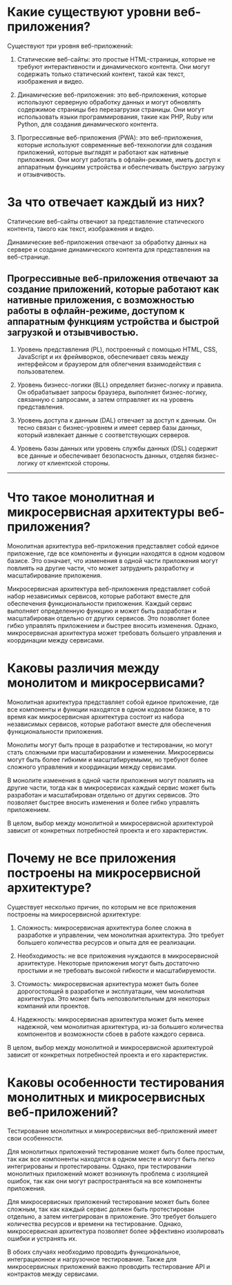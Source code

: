 # Какие существуют уровни веб-приложения?

Существуют три уровня веб-приложений:

1. Статические веб-сайты: это простые HTML-страницы, которые не требуют интерактивности и динамического контента. Они могут содержать только статический контент, такой как текст, изображения и видео.

2. Динамические веб-приложения: это веб-приложения, которые используют серверную обработку данных и могут обновлять содержимое страницы без перезагрузки страницы. Они могут использовать языки программирования, такие как PHP, Ruby или Python, для создания динамического контента.

3. Прогрессивные веб-приложения (PWA): это веб-приложения, которые используют современные веб-технологии для создания приложений, которые выглядят и работают как нативные приложения. Они могут работать в офлайн-режиме, иметь доступ к аппаратным функциям устройства и обеспечивать быструю загрузку и отзывчивость.

# За что отвечает каждый из них?

Статические веб-сайты отвечают за представление статического контента, такого как текст, изображения и видео.

Динамические веб-приложения отвечают за обработку данных на сервере и создание динамического контента для представления на веб-странице.

Прогрессивные веб-приложения отвечают за создание приложений, которые работают как нативные приложения, с возможностью работы в офлайн-режиме, доступом к аппаратным функциям устройства и быстрой загрузкой и отзывчивостью.
------
1. Уровень представления (PL), построенный с помощью HTML, CSS, JavaScript и их фреймворков, обеспечивает связь между интерфейсом и браузером для облегчения взаимодействия с пользователем. 
 
2. Уровень бизнесс-логики (BLL) определяет бизнес-логику и правила. Он обрабатывает запросы браузера, выполняет бизнес-логику, связанную с запросами, а затем отправляет их на уровень представления. 
 
3. Уровень доступа к данным (DAL) отвечает за доступ к данным. Он тесно связан с бизнес-уровнем и имеет сервер базы данных, который извлекает данные с соответствующих серверов. 
 
4. Уровень базы данных или уровень службы данных (DSL) содержит все данные и обеспечивает безопасность данных, отделяя бизнес-логику от клиентской стороны.
-------
# Что такое монолитная и микросервисная архитектуры веб-приложения?

Монолитная архитектура веб-приложения представляет собой единое приложение, где все компоненты и функции находятся в одном кодовом базисе. Это означает, что изменения в одной части приложения могут повлиять на другие части, что может затруднить разработку и масштабирование приложения.

Микросервисная архитектура веб-приложения представляет собой набор независимых сервисов, которые работают вместе для обеспечения функциональности приложения. Каждый сервис выполняет определенную функцию и может быть разработан и масштабирован отдельно от других сервисов. Это позволяет более гибко управлять приложением и быстрее вносить изменения. Однако, микросервисная архитектура может требовать большего управления и координации между сервисами.

# Каковы различия между монолитом и микросервисами?

Монолитная архитектура представляет собой единое приложение, где все компоненты и функции находятся в одном кодовом базисе, в то время как микросервисная архитектура состоит из набора независимых сервисов, которые работают вместе для обеспечения функциональности приложения.

Монолиты могут быть проще в разработке и тестировании, но могут стать сложными при масштабировании и изменении. Микросервисы могут быть более гибкими и масштабируемыми, но требуют более сложного управления и координации между сервисами.

В монолите изменения в одной части приложения могут повлиять на другие части, тогда как в микросервисах каждый сервис может быть разработан и масштабирован отдельно от других сервисов. Это позволяет быстрее вносить изменения и более гибко управлять приложением.

В целом, выбор между монолитной и микросервисной архитектурой зависит от конкретных потребностей проекта и его характеристик.

# Почему не все приложения построены на микросервисной архитектуре?

Существует несколько причин, по которым не все приложения построены на микросервисной архитектуре:

1. Сложность: микросервисная архитектура более сложна в разработке и управлении, чем монолитная архитектура. Это требует большего количества ресурсов и опыта для ее реализации.

2. Необходимость: не все приложения нуждаются в микросервисной архитектуре. Некоторые приложения могут быть достаточно простыми и не требовать высокой гибкости и масштабируемости.

3. Стоимость: микросервисная архитектура может быть более дорогостоящей в разработке и эксплуатации, чем монолитная архитектура. Это может быть непозволительным для некоторых компаний или проектов.

4. Надежность: микросервисная архитектура может быть менее надежной, чем монолитная архитектура, из-за большего количества компонентов и возможности сбоев в работе каждого сервиса.

В целом, выбор между монолитной и микросервисной архитектурой зависит от конкретных потребностей проекта и его характеристик.

# Каковы особенности тестирования монолитных и микросервисных веб-приложений?

Тестирование монолитных и микросервисных веб-приложений имеет свои особенности.

Для монолитных приложений тестирование может быть более простым, так как все компоненты находятся в одном месте и могут быть легко интегрированы и протестированы. Однако, при тестировании монолитных приложений может возникнуть проблема с изоляцией ошибок, так как они могут распространяться на все компоненты приложения.

Для микросервисных приложений тестирование может быть более сложным, так как каждый сервис должен быть протестирован отдельно, а затем интегрирован в приложение. Это требует большего количества ресурсов и времени на тестирование. Однако, микросервисная архитектура позволяет более эффективно изолировать ошибки и устранять их.

В обоих случаях необходимо проводить функциональное, интеграционное и нагрузочное тестирование. Также для микросервисных приложений важно проводить тестирование API и контрактов между сервисами.